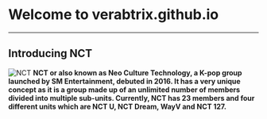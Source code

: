 # Welcome to verabtrix.github.io
---
## **Introducing NCT**
![NCT](https://leetaeyong.com/wp-content/uploads/2021/05/unnamed.png)
**NCT or also known as Neo Culture Technology, a K-pop group launched by SM Entertainment, debuted in 2016. It has a very unique concept as it is a group made up of an unlimited number of members divided into multiple sub-units. Currently, NCT has 23 members and four different units which are NCT U, NCT Dream, WayV and NCT 127.**
